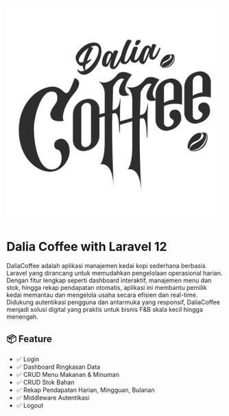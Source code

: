 ![Kedai Dalia](./resources/assets/dalia-coffee.jpg)

# Dalia Coffee with Laravel 12
DaliaCoffee adalah aplikasi manajemen kedai kopi sederhana berbasis Laravel yang dirancang untuk memudahkan pengelolaan operasional harian. Dengan fitur lengkap seperti dashboard interaktif, manajemen menu dan stok, hingga rekap pendapatan otomatis, aplikasi ini membantu pemilik kedai memantau dan mengelola usaha secara efisien dan real-time. Didukung autentikasi pengguna dan antarmuka yang responsif, DaliaCoffee menjadi solusi digital yang praktis untuk bisnis F&B skala kecil hingga menengah.

## 📦 Feature
- ✅ Login
- ✅ Dashboard Ringkasan Data
- ✅ CRUD Menu Makanan & Minuman
- ✅ CRUD Stok Bahan
- ✅ Rekap Pendapatan Harian, Mingguan, Bulanan
- ✅ Middleware Autentikasi
- ✅ Logout

